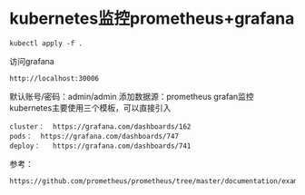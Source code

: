 # kubernetes监控prometheus+grafana

    kubectl apply -f .
访问grafana

    http://localhost:30006
默认账号/密码：admin/admin
添加数据源：prometheus
grafan监控kubernetes主要使用三个模板，可以直接引入

    cluster：  https://grafana.com/dashboards/162
    pods：  https://grafana.com/dashboards/747
    deploy：   https://grafana.com/dashboards/741

参考：

    https://github.com/prometheus/prometheus/tree/master/documentation/examples
